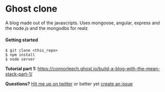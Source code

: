 Ghost clone
=====

A blog made out of the javascripts. Uses mongoose, angular, express and the node.js and the mongodbs for realz


#### Getting started
```
$ git clone <this_repo>
$ npm install
$ node server 
```

**Tutorial part 1:** https://connorleech.ghost.io/build-a-blog-with-the-mean-stack-part-1/

**Questions?** [Hit me up on twitter](https://twitter.com/cleechtech) or better yet [create an issue](https://github.com/jasonshark/mean-blog/issues)